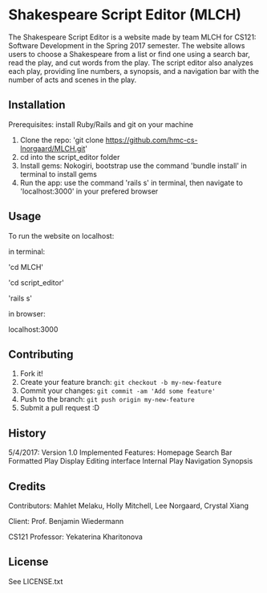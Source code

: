 # Shakespeare Script Editor (MLCH)

The Shakespeare Script Editor is a website made by team MLCH for CS121: Software Development in the Spring 2017 semester. The website allows users to choose a Shakespeare from a list or find one using a search bar, read the play, and cut words from the play. The script editor also analyzes each play, providing line numbers, a synopsis, and a navigation bar with the number of acts and scenes in the play.

## Installation

Prerequisites: install Ruby/Rails and git on your machine

1. Clone the repo: 'git clone https://github.com/hmc-cs-lnorgaard/MLCH.git'
2. cd into the script_editor folder
2. Install gems: Nokogiri, bootstrap
    use the command 'bundle install' in terminal to install gems
3. Run the app: use the command 'rails s' in terminal, then navigate to
    'localhost:3000' in your prefered browser

## Usage

To run the website on localhost:

in terminal:

'cd MLCH'

'cd script_editor'

'rails s'

in browser:

localhost:3000


## Contributing

1. Fork it!
2. Create your feature branch: `git checkout -b my-new-feature`
3. Commit your changes: `git commit -am 'Add some feature'`
4. Push to the branch: `git push origin my-new-feature`
5. Submit a pull request :D

## History

5/4/2017: Version 1.0
  Implemented Features:
    Homepage
    Search Bar
    Formatted Play Display
    Editing interface
    Internal Play Navigation
    Synopsis
    
## Credits

Contributors: Mahlet Melaku, Holly Mitchell, Lee Norgaard, Crystal Xiang

Client: Prof. Benjamin Wiedermann

CS121 Professor: Yekaterina Kharitonova

## License

See LICENSE.txt
